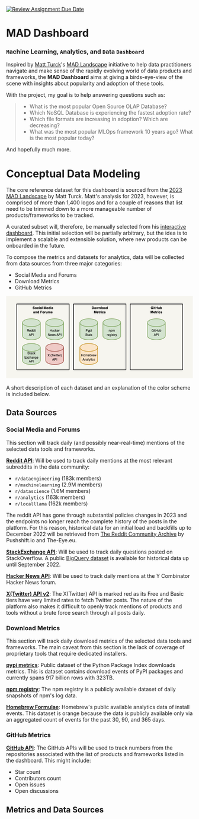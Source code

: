 [![Review Assignment Due Date](https://classroom.github.com/assets/deadline-readme-button-24ddc0f5d75046c5622901739e7c5dd533143b0c8e959d652212380cedb1ea36.svg)](https://classroom.github.com/a/1lXY_Wlg)

# MAD Dashboard
### `M`achine Learning, `A`nalytics, and `D`ata `Dashboard`


Inspired by [Matt Turck](https://www.linkedin.com/in/turck/)'s [MAD Landscape](https://mattturck.com/mad2023/) initiative to help data practitioners navigate and make sense of the rapidly evolving world of data products and frameworks, the **MAD Dashboard** aims at giving a birds-eye-view of the scene with insights about popularity and adoption of these tools.

With the project, my goal is to help answering questions such as:
> - What is the most popular Open Source OLAP Database?
> - Which NoSQL Database is experiencing the fastest adoption rate?
> - Which file formats are increasing in adoption? Which are decreasing?
> - What was the most popular MLOps framework 10 years ago? What is the most popular today?

And hopefully much more.

# Conceptual Data Modeling
The core reference dataset for this dashboard is sourced from the [2023 MAD Landscape]((https://mattturck.com/mad2023/)) by Matt Turck. Matt's analysis for 2023, however, is comprised of more than 1,400 logos and for a couple of reasons that list need to be trimmed down to a more manageable number of products/frameworks to be tracked.

A curated subset will, therefore, be manually selected from his [interactive dashboard](https://mad.firstmark.com/). This initial selection will be partially arbitrary, but the idea is to implement a scalable and extensible solution, where new products can be onboarded in the future.

To compose the metrics and datasets for analytics, data will be collected from data sources from three major categories:

- Social Media and Forums
- Download Metrics
- GitHub Metrics

![Conceptual Data Modeling](docs/images/Conceptual_Data_Modelling.png)

A short description of each dataset and an explanation of the color scheme is included below.

## Data Sources
### Social Media and Forums
This section will track daily (and possibly near-real-time) mentions of the selected data tools and frameworks.

**[Reddit API](https://www.reddit.com/dev/api/)**: Will be used to track daily mentions at the most relevant subreddits in the data community:
  - `r/dataengineering` (183k members)
  - `r/machinelearning` (2.9M members)
  - `r/datascience` (1.6M members)
  - `r/analytics` (163k members)
  - `r/localllama` (162k members)

The reddit API has gone through substantial policies changes in 2023 and the endpoints no longer reach the complete history of the posts in the platform. For this reason, historical data for an initial load and backfills up to December 2022 will be retrieved from [The Reddit Community Archive](https://the-eye.eu/redarcs/) by Pushshift.io and The-Eye.eu.

**[StackExchange API](https://api.stackexchange.com/docs)**: Will be used to track daily questions posted on StackOverflow. A public [BigQuery dataset](https://bigquery.cloud.google.com/dataset/bigquery-public-data:stackoverflow) is available for historical data up until September 2022.

**[Hacker News API](https://github.com/HackerNews/API)**: Will be used to track daily mentions at the Y Combinator Hacker News forum.

**[X(Twitter) API v2](https://developer.x.com/en/docs/twitter-api)**: The X(Twitter) API is marked red as its Free and Basic tiers have very limited rates to fetch Twitter posts. The nature of the platform also makes it difficult to openly track mentions of products and tools without a brute force search through all posts daily.

### Download Metrics
This section will track daily download metrics of the selected data tools and frameworks. The main caveat from this section is the lack of coverage of proprietary tools that require dedicated installers.

**[pypi metrics](https://console.cloud.google.com/bigquery?ws=!1m4!1m3!3m2!1sbigquery-public-data!2spypi)**: Public dataset of the Python Package Index downloads metrics. This is dataset contains download events of PyPI packages and currently spans 917 billion rows with 323TB.

**[npm registry](https://github.com/npm/registry/blob/main/docs/download-counts.md#per-version-download-counts)**: The npm registry is a publicly available dataset of daily snapshots of npm's log data.

**[Homebrew Formulae](https://formulae.brew.sh/analytics/)**: Homebrew's public available analytics data of install events. This dataset is orange because the data is publicly available only via an aggregated count of events for the past 30, 90, and 365 days.

### GitHub Metrics
**[GitHub API](https://docs.github.com/en/rest/quickstart)**: The GitHub APIs will be used to track numbers from the repositories associated with the list of products and frameworks listed in the dashboard. This might include:
- Star count
- Contributors count
- Open issues
- Open discussions

## Metrics and Data Sources

